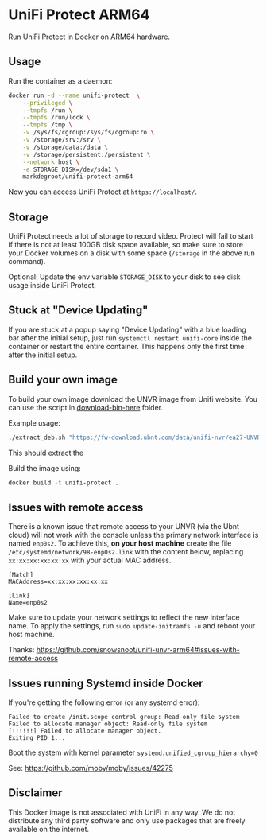 # UniFi Protect ARM64

Run UniFi Protect in Docker on ARM64 hardware.

## Usage

Run the container as a daemon:

```bash
docker run -d --name unifi-protect  \
    --privileged \
    --tmpfs /run \
    --tmpfs /run/lock \
    --tmpfs /tmp \
    -v /sys/fs/cgroup:/sys/fs/cgroup:ro \
    -v /storage/srv:/srv \
    -v /storage/data:/data \
    -v /storage/persistent:/persistent \
    --network host \
    -e STORAGE_DISK=/dev/sda1 \
    markdegroot/unifi-protect-arm64
```

Now you can access UniFi Protect at `https://localhost/`.

## Storage
UniFi Protect needs a lot of storage to record video. Protect will fail to start if there is not at least 100GB disk space available, so make sure to store your Docker volumes on a disk with some space (`/storage` in the above run command).

Optional: Update the env variable `STORAGE_DISK` to your disk to see disk usage inside UniFi Protect.

## Stuck at "Device Updating"
If you are stuck at a popup saying "Device Updating" with a blue loading bar after the initial setup, just run `systemctl restart unifi-core` inside the container or restart the entire container. This happens only the first time after the initial setup.

## Build your own image
To build your own image download the UNVR image from Unifi website.
You can use the script in [download-bin-here](download-bin-here/) folder.

Example usage:
```bash
./extract_deb.sh "https://fw-download.ubnt.com/data/unifi-nvr/ea27-UNVR-3.1.9-b046fae9-16f5-4aa2-bb3d-847c1c17117f.bin"
```

This should extract the 

Build the image using:
```bash
docker build -t unifi-protect .
```
## Issues with remote access
There is a known issue that remote access to your UNVR (via the Ubnt cloud) will not work with the console unless the primary network interface is named `enp0s2`. To achieve this, **on your host machine** create the file `/etc/systemd/network/98-enp0s2.link` with the content below, replacing `xx:xx:xx:xx:xx:xx` with your actual MAC address.
```
[Match]
MACAddress=xx:xx:xx:xx:xx:xx

[Link]
Name=enp0s2
```
Make sure to update your network settings to reflect the new interface name. To apply the settings, run `sudo update-initramfs -u` and reboot your host machine.

Thanks: https://github.com/snowsnoot/unifi-unvr-arm64#issues-with-remote-access

## Issues running Systemd inside Docker
If you're getting the following error (or any systemd error):
```
Failed to create /init.scope control group: Read-only file system
Failed to allocate manager object: Read-only file system
[!!!!!!] Failed to allocate manager object.
Exiting PID 1...
```
Boot the system with kernel parameter `systemd.unified_cgroup_hierarchy=0`

See: https://github.com/moby/moby/issues/42275

## Disclaimer
This Docker image is not associated with UniFi in any way. We do not distribute any third party software and only use packages that are freely available on the internet.
